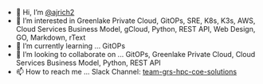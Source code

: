 - 👋 Hi, I’m [@ajrich2](@ajrich2)
- 👀 I’m interested in Greenlake Private Cloud, GitOPs, SRE, K8s, K3s, AWS, Cloud Services Business Model, gCloud, Python, REST API, Web Design, GO, Markdown, rText 
- 🌱 I’m currently learning ... GitOPs
- 💞️ I’m looking to collaborate on ... GitOPs, Greenlake Private Cloud, Cloud Services Business Model, Python, REST API
- 📫 How to reach me ... Slack Channel: [team-grs-hpc-coe-solutions](https://slack.com/app_redirect?channel=C0278Q823GQ) 

<!---
ajrich2/ajrich2 is a ✨ special ✨ repository because its `README.md` (this file) appears on your GitHub profile.
You can click the Preview link to take a look at your changes.
--->

